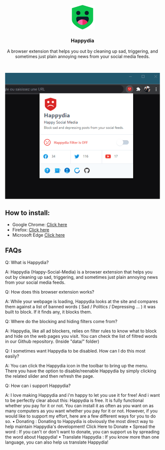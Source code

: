 <p align="center">
  <img src="/icons/on.png" alt="Logo" width="80" height="80">
  <h3 align="center">Happydia</h3>

  <p align="center">
    A browser extension that helps you out by cleaning up sad, triggering, and sometimes just plain annoying news from your social media feeds.
  </p>
  <br />
  <p align="center"><img src="/demo.gif" alt="Demo"></p>
  
</p>

## How to install:

* Google Chrome: [Click here](https://github.com/Ademking/happydia)
* Firefox: [Click here](https://addons.mozilla.org/en-US/firefox/addon/happydia/)
* Microsoft Edge [Click here](https://github.com/Ademking/happydia)

## FAQs

Q: What is Happydia?

A: Happydia (Happy-Social-Media) is a browser extension that helps you out by cleaning up sad, triggering, and sometimes just plain annoying news from your social media feeds.

Q: How does this browser extension works?

A: While your webpage is loading, Happydia looks at the site and compares them against a list of banned words ( Sad / Politics / Depressing ... ) it was built to block. If it finds any, it blocks them.

Q: Where do the blocking and hiding filters come from?

A: Happydia, like all ad blockers, relies on filter rules to know what to block and hide on the web pages you visit. You can check the list of filtred words in our Github repository. (Inside "data/" folder)

Q: I sometimes want Happydia to be disabled. How can I do this most easily?

A: You can click the Happydia icon in the toolbar to bring up the menu. There you have the option to disable/reenable Happydia by simply clicking the related slider and then refresh the page.
 
Q: How can i support Happydia?

A: I love making Happydia and i'm happy to let you use it for free! And i want to be perfectly clear about this: Happydia is free. It is fully functional whether you pay for it or not. You can install it as often as you want on as many computers as you want whether you pay for it or not. However, if you would like to support my effort, here are a few different ways for you to do so.
• Donating :
Donating to Happydia is obviously the most direct way to help maintain Happydia's development! Click Here to Donate
• Spread the word :
If you can't or don't want to donate, you can support us by spreading the word about Happydia!
• Translate Happydia :
If you know more than one language, you can also help us translate Happydia!


